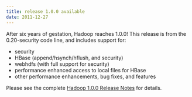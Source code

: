 ```yaml
---
title: release 1.0.0 available
date: 2011-12-27
---
```

<!---
  Licensed under the Apache License, Version 2.0 (the "License");
  you may not use this file except in compliance with the License.
  You may obtain a copy of the License at

   https://www.apache.org/licenses/LICENSE-2.0

  Unless required by applicable law or agreed to in writing, software
  distributed under the License is distributed on an "AS IS" BASIS,
  WITHOUT WARRANTIES OR CONDITIONS OF ANY KIND, either express or implied.
  See the License for the specific language governing permissions and
  limitations under the License. See accompanying LICENSE file.
-->

After six years of gestation, Hadoop reaches 1.0.0! This release is from
the 0.20-security code line, and includes support for:

-   security
-   HBase (append/hsynch/hflush, and security)
-   webhdfs (with full support for security)
-   performance enhanced access to local files for HBase
-   other performance enhancements, bug fixes, and features

Please see the complete [Hadoop 1.0.0 Release
Notes](https://hadoop.apache.org/docs/r1.0.0/releasenotes.html) for
details.

